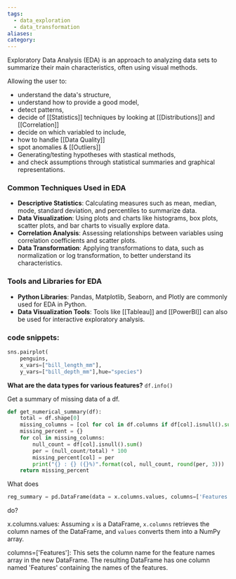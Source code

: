 ```yaml
---
tags:
  - data_exploration
  - data_transformation
aliases: 
category:
---
```

Exploratory Data Analysis (EDA) is an approach to analyzing data sets to summarize their main characteristics, often using visual methods. 

Allowing the user to:
- understand the data's structure, 
- understand how to provide a good model,
- detect patterns, 
- decide of [[Statistics]] techniques by looking at [[Distributions]] and [[Correlation]]
- decide on which variabled to include,
- how to handle [[Data Quality]]
- spot anomalies & [[Outliers]]
- Generating/testing hypotheses with stastical methods, 
- and check assumptions through statistical summaries and graphical representations.
### Common Techniques Used in EDA

- **Descriptive Statistics**: Calculating measures such as mean, median, mode, standard deviation, and percentiles to summarize data.
- **Data Visualization**: Using plots and charts like histograms, box plots, scatter plots, and bar charts to visually explore data.
- **Correlation Analysis**: Assessing relationships between variables using correlation coefficients and scatter plots.
- **Data Transformation**: Applying transformations to data, such as normalization or log transformation, to better understand its characteristics.

### Tools and Libraries for EDA

- **Python Libraries**: Pandas, Matplotlib, Seaborn, and Plotly are commonly used for EDA in Python.
- **Data Visualization Tools**: Tools like [[Tableau]] and [[PowerBI]] can also be used for interactive exploratory analysis.

### code snippets:

```python
sns.pairplot(
    penguins,
    x_vars=["bill_length_mm"],
    y_vars=["bill_depth_mm"],hue="species")
```

**What are the data types for various features?**
`df.info()`

Get a summary of missing data of a df.
```python
def get_numerical_summary(df):
    total = df.shape[0]
    missing_columns = [col for col in df.columns if df[col].isnull().sum() > 0]
    missing_percent = {}
    for col in missing_columns:
        null_count = df[col].isnull().sum()
        per = (null_count/total) * 100
        missing_percent[col] = per
        print("{} : {} ({}%)".format(col, null_count, round(per, 3)))
    return missing_percent
```



What does 
```python
reg_summary = pd.DataFrame(data = x.columns.values, columns=['Features'])
```
do?

x.columns.values: Assuming `x` is a DataFrame, `x.columns` retrieves the column names of the DataFrame, and `values` converts them into a NumPy array. 

columns=['Features']: This sets the column name for the feature names array in the new DataFrame. The resulting DataFrame has one column named 'Features' containing the names of the features.